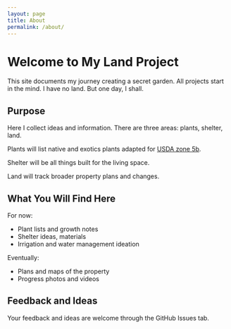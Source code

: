 ```yaml
---
layout: page
title: About
permalink: /about/
---
```


# Welcome to My Land Project

This site documents my journey creating a secret garden.
All projects start in the mind. 
I have no land. 
But one day, I shall. 

## Purpose

Here I collect ideas and information.
There are three areas: plants, shelter, land.

Plants will list native and exotics plants adapted for [USDA zone 5b]([https://example.com](https://en.wikipedia.org/wiki/Hardiness_zone#:~:text=States%20at%201a.-,Definitions,-%5Bedit%5D)).

Shelter will be all things built for the living space.

Land will track broader property plans and changes. 

## What You Will Find Here

For now:
- Plant lists and growth notes  
- Shelter ideas, materials  
- Irrigation and water management ideation

Eventually:
- Plans and maps of the property
- Progress photos and videos

## Feedback and Ideas

Your feedback and ideas are welcome through the GitHub Issues tab.
